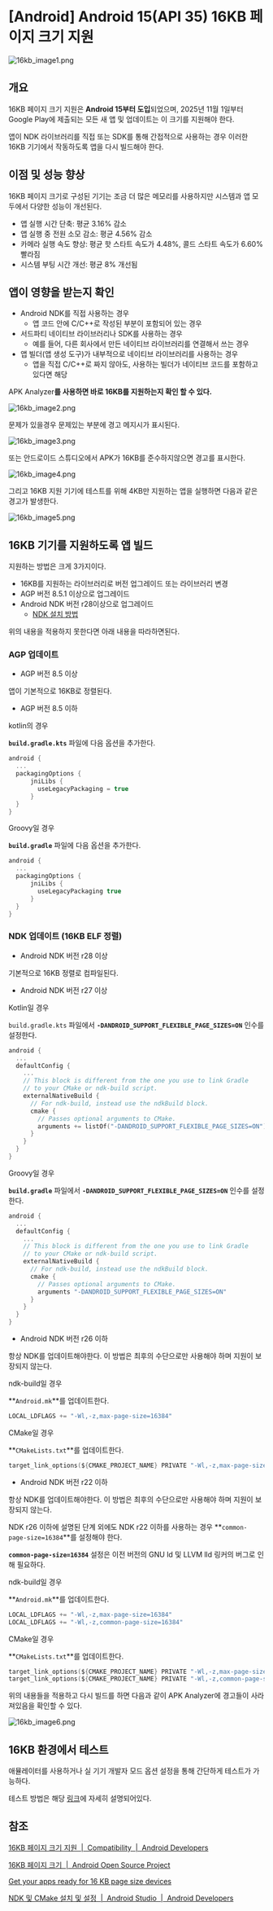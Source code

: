 # [Android] Android 15(API 35) 16KB 페이지 크기 지원

![16kb_image1.png](/img/16kb_image1.png?raw=true)

## 개요

16KB 페이지 크기 지원은 **Android 15부터 도입**되었으며,
2025년 11월 1일부터 Google Play에 제출되는 모든 새 앱 및 업데이트는 이 크기를 지원해야 한다.

앱이 NDK 라이브러리를 직접 또는 SDK를 통해 간접적으로 사용하는 경우 이러한 16KB 기기에서 작동하도록 앱을 다시 빌드해야 한다.

## 이점 및 성능 향상

16KB 페이지 크기로 구성된 기기는 조금 더 많은 메모리를 사용하지만 시스템과 앱 모두에서 다양한 성능이 개선된다.

- 앱 실행 시간 단축: 평균 3.16% 감소
- 앱 실행 중 전원 소모 감소: 평균 4.56% 감소
- 카메라 실행 속도 향상: 평균 핫 스타트 속도가 4.48%, 콜드 스타트 속도가 6.60% 빨라짐
- 시스템 부팅 시간 개선: 평균 8% 개선됨

## 앱이 영향을 받는지 확인

- Android NDK를 직접 사용하는 경우
    - 앱 코드 안에 C/C++로 작성된 부분이 포함되어 있는 경우
- 서드파티 네이티브 라이브러리나 SDK를 사용하는 경우
    - 예를 들어, 다른 회사에서 만든 네이티브 라이브러리를 연결해서 쓰는 경우
- 앱 빌더(앱 생성 도구)가 내부적으로 네이티브 라이브러리를 사용하는 경우
    - 앱을 직접 C/C++로 짜지 않아도, 사용하는 빌더가 네이티브 코드를 포함하고 있다면 해당

APK Analyzer**를 사용하면 바로 16KB를 지원하는지 확인 할 수 있다.**

![16kb_image2.png](/img/16kb_image2.png?raw=true)

문제가 있을경우 문제있는 부분에 경고 메지시가 표시된다.

![16kb_image3.png](/img/16kb_image3.png?raw=true)

또는  안드로이드 스튜디오에서 APK가 16KB를 준수하지않으면 경고를 표시한다.

![16kb_image4.png](/img/16kb_image4.png?raw=true)

그리고 16KB 지원 기기에 테스트를 위해 4KB만 지원하는 앱을 실행하면 다음과 같은 경고가 발생한다.

![16kb_image5.png](/img/16kb_image5.png?raw=true)

## 16KB 기기를 지원하도록 앱 빌드

지원하는 방법은 크게 3가지이다.

- 16KB를 지원하는 라이브러리로 버전 업그레이드 또는 라이브러리 변경
- AGP 버전 8.5.1 이상으로 업그레이드
- Android NDK 버전 r28이상으로 업그레이드
    - [NDK 설치 방법](https://developer.android.com/studio/projects/install-ndk?hl=ko)

위의 내용을 적용하지 못한다면 아래 내용을 따라하면된다.

### AGP 업데이트

- AGP 버전 8.5 이상

앱이 기본적으로 16KB로 정렬된다.

- AGP 버전 8.5 이하

kotlin의 경우

**`build.gradle.kts`** 파일에 다음 옵션을 추가한다.

```kotlin
android {
  ...
  packagingOptions {
      jniLibs {
        useLegacyPackaging = true
      }
  }
}
```

Groovy일 경우

**`build.gradle`** 파일에 다음 옵션을 추가한다.

```kotlin
android {
  ...
  packagingOptions {
      jniLibs {
        useLegacyPackaging true
      }
  }
}
```

### NDK 업데이트 (16KB ELF 정렬)

- Android NDK 버전 r28 이상

기본적으로 16KB 정렬로 컴파일된다.

- Android NDK 버전 r27 이상

Kotlin일 경우

`build.gradle.kts` 파일에서 **`-DANDROID_SUPPORT_FLEXIBLE_PAGE_SIZES=ON`** 인수를 설정한다.

```kotlin
android {
  ...
  defaultConfig {
    ...
    // This block is different from the one you use to link Gradle
    // to your CMake or ndk-build script.
    externalNativeBuild {
      // For ndk-build, instead use the ndkBuild block.
      cmake {
        // Passes optional arguments to CMake.
        arguments += listOf("-DANDROID_SUPPORT_FLEXIBLE_PAGE_SIZES=ON")
      }
    }
  }
}
```

Groovy일 경우

**`build.gradle`** 파일에서 **`-DANDROID_SUPPORT_FLEXIBLE_PAGE_SIZES=ON`** 인수를 설정한다.

```kotlin
android {
  ...
  defaultConfig {
    ...
    // This block is different from the one you use to link Gradle
    // to your CMake or ndk-build script.
    externalNativeBuild {
      // For ndk-build, instead use the ndkBuild block.
      cmake {
        // Passes optional arguments to CMake.
        arguments "-DANDROID_SUPPORT_FLEXIBLE_PAGE_SIZES=ON"
      }
    }
  }
}
```

- Android NDK 버전 r26 이하

항상 NDK를 업데이트해야한다. 이 방법은 최후의 수단으로만 사용해야 하며 지원이 보장되지 않는다.

ndk-build일 경우

**`Android.mk`**를 업데이트한다.

```kotlin
LOCAL_LDFLAGS += "-Wl,-z,max-page-size=16384"
```

CMake일 경우

**`CMakeLists.txt`**를 업데이트한다.

```kotlin
target_link_options(${CMAKE_PROJECT_NAME} PRIVATE "-Wl,-z,max-page-size=16384")
```

- Android NDK 버전 r22 이하

항상 NDK를 업데이트해야한다. 이 방법은 최후의 수단으로만 사용해야 하며 지원이 보장되지 않는다.

NDK r26 이하에 설명된 단계 외에도 NDK r22 이하를 사용하는 경우 **`common-page-size=16384`**를 설정해야 한다.

**`common-page-size=16384`** 설정은 이전 버전의 GNU ld 및 LLVM lld 링커의 버그로 인해 필요하다.

ndk-build일 경우

**`Android.mk`**를 업데이트한다.

```kotlin
LOCAL_LDFLAGS += "-Wl,-z,max-page-size=16384"
LOCAL_LDFLAGS += "-Wl,-z,common-page-size=16384"
```

CMake일 경우

**`CMakeLists.txt`**를 업데이트한다.

```kotlin
target_link_options(${CMAKE_PROJECT_NAME} PRIVATE "-Wl,-z,max-page-size=16384")
target_link_options(${CMAKE_PROJECT_NAME} PRIVATE "-Wl,-z,common-page-size=16384")
```

위의 내용들을 적용하고 다시 빌드를 하면 다음과 같이 APK Analyzer에 경고들이 사라져있음을 확인할 수 있다.

![16kb_image6.png](/img/16kb_image6.png?raw=true)

## 16KB 환경에서 테스트

애뮬레이터를 사용하거나 실 기기 개발자 모드 옵션 설정을 통해 간단하게 테스트가 가능하다.

테스트 방법은 해당 [링크](https://developer.android.com/guide/practices/page-sizes?hl=ko#test)에 자세히 설명되어있다.

## 참조

[16KB 페이지 크기 지원  |  Compatibility  |  Android Developers](https://developer.android.com/guide/practices/page-sizes?hl=ko)

[16KB 페이지 크기  |  Android Open Source Project](https://source.android.com/docs/core/architecture/16kb-page-size/16kb?hl=ko)

[Get your apps ready for 16 KB page size devices](https://android-developers.googleblog.com/2024/12/get-your-apps-ready-for-16-kb-page-size-devices.html)

[NDK 및 CMake 설치 및 설정  |  Android Studio  |  Android Developers](https://developer.android.com/studio/projects/install-ndk?hl=ko)